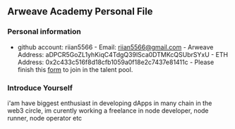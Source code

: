 ## Arweave Academy Personal File
### Personal information
- github account: riian5566 - Email: riian5566@gmail.com - Arweave Address: 
aDPCR5GoZL1yhKiqC4TdgQ39lSca0DTMKcQSUbrSYxU - ETH Address: 
0x2c433c516f8d18cfb1059a0f18e2c7437e81411c - Please finish this 
[form](https://docs.google.com/forms/d/e/1FAIpQLSfWA5fIIcBgmRppm3jNz5vmf9Mai_QMVil-2pO4r7YKn_Zhtw/viewform?usp=sf_link) 
to join in the talent pool.
### Introduce Yourself
 i'am have biggest enthusiast in developing dApps in many chain in the web3 circle, im curently working a freelance in node developer, node runner, node operator etc
